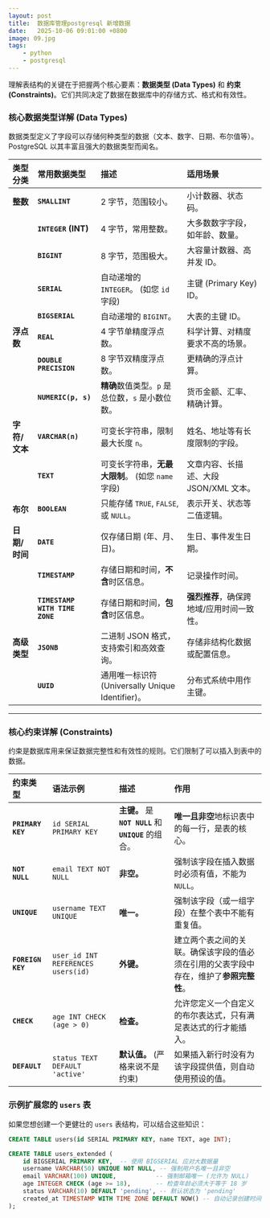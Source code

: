 ```yaml
---
layout: post
title:  数据库管理postgresql 新增数据
date:   2025-10-06 09:01:00 +0800
image: 09.jpg
tags: 
    - python
    - postgresql
---
```


理解表结构的关键在于把握两个核心要素：**数据类型 (Data Types)** 和 **约束 (Constraints)**。它们共同决定了数据在数据库中的存储方式、格式和有效性。

### 核心数据类型详解 (Data Types)

数据类型定义了字段可以存储何种类型的数据（文本、数字、日期、布尔值等）。PostgreSQL 以其丰富且强大的数据类型而闻名。

| 类型分类 | 常用数据类型 | 描述 | 适用场景 |
| :--- | :--- | :--- | :--- |
| **整数** | **`SMALLINT`** | 2 字节，范围较小。 | 小计数器、状态码。 |
| | **`INTEGER` (INT)** | 4 字节，常用整数。 | 大多数数字字段，如年龄、数量。 |
| | **`BIGINT`** | 8 字节，范围极大。 | 大容量计数器、高并发 ID。 |
| | **`SERIAL`** | 自动递增的 `INTEGER`。 (如您 `id` 字段) | 主键 (Primary Key) ID。 |
| | **`BIGSERIAL`** | 自动递增的 `BIGINT`。 | 大表的主键 ID。 |
| **浮点数** | **`REAL`** | 4 字节单精度浮点数。 | 科学计算、对精度要求不高的场景。 |
| | **`DOUBLE PRECISION`** | 8 字节双精度浮点数。 | 更精确的浮点计算。 |
| | **`NUMERIC(p, s)`** | **精确**数值类型。`p` 是总位数，`s` 是小数位数。 | 货币金额、汇率、精确计算。 |
| **字符/文本** | **`VARCHAR(n)`** | 可变长字符串，限制最大长度 `n`。 | 姓名、地址等有长度限制的字段。 |
| | **`TEXT`** | 可变长字符串，**无最大限制**。 (如您 `name` 字段) | 文章内容、长描述、大段 JSON/XML 文本。 |
| **布尔** | **`BOOLEAN`** | 只能存储 `TRUE`, `FALSE`, 或 `NULL`。 | 表示开关、状态等二值逻辑。 |
| **日期/时间** | **`DATE`** | 仅存储日期 (年、月、日)。 | 生日、事件发生日期。 |
| | **`TIMESTAMP`** | 存储日期和时间，**不含**时区信息。 | 记录操作时间。 |
| | **`TIMESTAMP WITH TIME ZONE`** | 存储日期和时间，**包含**时区信息。 | **强烈推荐**，确保跨地域/应用时间一致性。 |
| **高级类型** | **`JSONB`** | 二进制 JSON 格式，支持索引和高效查询。 | 存储非结构化数据或配置信息。 |
| | **`UUID`** | 通用唯一标识符 (Universally Unique Identifier)。 | 分布式系统中用作主键。 |

-----

### 核心约束详解 (Constraints)

约束是数据库用来保证数据完整性和有效性的规则。它们限制了可以插入到表中的数据。

| 约束类型 | 语法示例 | 描述 | 作用 |
| :--- | :--- | :--- | :--- |
| **`PRIMARY KEY`** | `id SERIAL PRIMARY KEY` | **主键。** 是 **`NOT NULL`** 和 **`UNIQUE`** 的组合。 | **唯一且非空**地标识表中的每一行，是表的核心。 |
| **`NOT NULL`** | `email TEXT NOT NULL` | **非空。** | 强制该字段在插入数据时必须有值，不能为 `NULL`。 |
| **`UNIQUE`** | `username TEXT UNIQUE` | **唯一。** | 强制该字段（或一组字段）在整个表中不能有重复值。 |
| **`FOREIGN KEY`** | `user_id INT REFERENCES users(id)` | **外键。** | 建立两个表之间的关联。确保该字段的值必须在引用的父表字段中存在，维护了**参照完整性**。 |
| **`CHECK`** | `age INT CHECK (age > 0)` | **检查。** | 允许您定义一个自定义的布尔表达式，只有满足表达式的行才能插入。 |
| **`DEFAULT`** | `status TEXT DEFAULT 'active'` | **默认值。** (严格来说不是约束) | 如果插入新行时没有为该字段提供值，则自动使用预设的值。 |

### 示例扩展您的 `users` 表

如果您想创建一个更健壮的 `users` 表结构，可以结合这些知识：

```sql
CREATE TABLE users(id SERIAL PRIMARY KEY, name TEXT, age INT);
```

```sql
CREATE TABLE users_extended (
    id BIGSERIAL PRIMARY KEY,  -- 使用 BIGSERIAL 应对大数据量
    username VARCHAR(50) UNIQUE NOT NULL, -- 强制用户名唯一且非空
    email VARCHAR(100) UNIQUE,           -- 强制邮箱唯一 (允许为 NULL)
    age INTEGER CHECK (age >= 18),       -- 检查年龄必须大于等于 18 岁
    status VARCHAR(10) DEFAULT 'pending', -- 默认状态为 'pending'
    created_at TIMESTAMP WITH TIME ZONE DEFAULT NOW() -- 自动记录创建时间，带时区
);
```